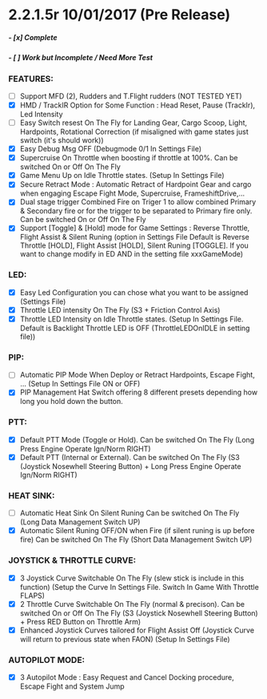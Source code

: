 # 2.2.1.5r 10/01/2017 (Pre Release)

##### - [x] Complete
##### - [ ] Work but Incomplete / Need More Test

### FEATURES:

- [ ] Support MFD (2), Rudders and T.Flight rudders (NOT TESTED YET)
- [x] HMD / TrackIR Option for Some Function : Head Reset, Pause (TrackIr), Led Intensity
- [ ] Easy Switch resest On The Fly for Landing Gear, Cargo Scoop, Light, Hardpoints, Rotational Correction (if misaligned with game states just switch (it's should work))
- [x] Easy Debug Msg OFF (Debugmode 0/1 In Settings File)
- [x] Supercruise On Throttle when boosting if throttle at 100%. Can be switched On or Off On The Fly
- [x] Game Menu Up on Idle Throttle states. (Setup In Settings File)
- [x] Secure Retract Mode : Automatic Retract of Hardpoint Gear and cargo  when engaging Escape Fight Mode, Supercruise, FrameshiftDrive,...
- [x] Dual stage trigger Combined Fire on Triger 1 to allow combined Primary & Secondary fire or for the trigger to be separated to Primary fire only. Can be switched On or Off On The Fly
- [x] Support [Toggle] & [Hold] mode for Game Settings : Reverse Throttle, Flight Assist & Silent Runing (option in Settings File Default is Reverse Throttle [HOLD],  Flight Assist [HOLD], Silent Runing [TOGGLE]. If you want to change modify in ED AND in the setting file xxxGameMode)

### LED:
	
- [x] Easy Led Configuration you can chose what you want to be assigned (Settings File)
- [x] Throttle LED intensity On The Fly (S3 + Friction Control Axis)
- [x] Throttle LED Intensity on Idle Throttle states. (Setup In Settings File. Default is Backlight Throttle LED is OFF (ThrottleLEDOnIDLE in setting file))
	
### PIP:

- [ ] Automatic PIP Mode When Deploy or Retract Hardpoints, Escape Fight, ... (Setup In Settings File ON or OFF)
- [x] PIP Management Hat Switch offering 8 different presets depending how long you hold down the button.

### PTT:

- [x] Default PTT Mode (Toggle or Hold). Can be switched  On The Fly (Long Press Engine Operate Ign/Norm RIGHT)
- [x] Default PTT (Internal or External). Can be switched On The Fly (S3 (Joystick Nosewhell Steering Button) + Long Press Engine Operate Ign/Norm RIGHT)
	
### HEAT SINK:

- [ ] Automatic Heat Sink On Silent Runing Can be switched  On The Fly (Long Data Management Switch UP)
- [x] Automatic Silent Runing OFF/ON when Fire (if silent runing is up before fire)  Can be switched  On The Fly (Short Data Management Switch UP)

### JOYSTICK & THROTTLE CURVE:

- [x] 3 Joystick Curve Switchable On The Fly (slew stick is include in this function) (Setup the Curve In Settings File. Switch In Game With Throttle FLAPS)
- [x] 2 Throttle Curve Switchable On The Fly (normal & precison). Can be switched On or Off On The Fly (S3 (Joystick Nosewhell Steering Button) + Press RED Button on Throttle Arm)
- [x] Enhanced Joystick Curves tailored for Flight Assist Off (Joystick Curve will return to previous state when FAON) (Setup In Settings File)

### AUTOPILOT MODE:

- [x] 3 Autopilot Mode : Easy Request and Cancel Docking procedure, Escape Fight and System Jump
